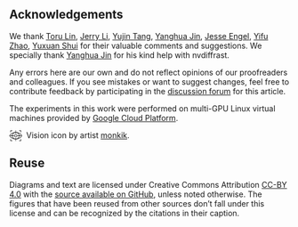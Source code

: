 ## Acknowledgements

We thank [Toru Lin](https://toruowo.github.io/), [Jerry Li](https://jerrylijiaming.com/), [Yujin Tang](https://twitter.com/yujin_tang), [Yanghua Jin](https://aixile.github.io/), [Jesse Engel](https://twitter.com/jesseengel), [Yifu Zhao](https://www.linkedin.com/in/yifuzhao), [Yuxuan Shui](mailto:yuxuan.shui@gmail.com) for their valuable comments and suggestions.
We specially thank [Yanghua Jin](https://aixile.github.io/) for his kind help with nvdiffrast. 

Any errors here are our own and do not reflect opinions of our proofreaders and colleagues. If you see mistakes or want to suggest changes, feel free to contribute feedback by participating in the [discussion forum](https://github.com/es-clip/es-clip.github.io/issues) for this article.

The experiments in this work were performed on multi-GPU Linux virtual machines provided by [Google Cloud Platform](https://cloud.google.com/).

<div style="text-align: left;">
<img src="assets/icons/vision.svg" alt="Vision Icon by artist monkik on Noun Project." style="display: block; margin: auto; width: 4.5%;" align="left"/>&nbsp;&nbsp;Vision icon by artist <a href="https://thenounproject.com/kukkik_jung/">monkik</a>.
</div>

<!-- YT: Make citation and open source links  when the links are known to us. -->

## Reuse

Diagrams and text are licensed under Creative Commons Attribution [CC-BY 4.0](https://creativecommons.org/licenses/by/4.0/) with the [source available on GitHub](https://github.com/attentionagent/attentionagent.github.io), unless noted otherwise. The figures that have been reused from other sources don’t fall under this license and can be recognized by the citations in their caption.
